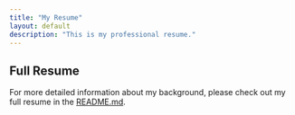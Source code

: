```yaml
---
title: "My Resume"
layout: default
description: "This is my professional resume."
---
```

## Full Resume
For more detailed information about my background, please check out my full resume in the [README.md](README.md).

